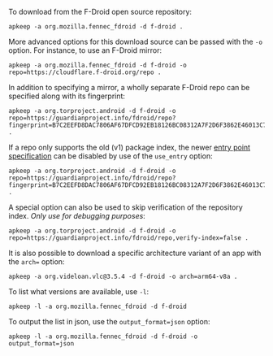 To download from the F-Droid open source repository:

```shell
apkeep -a org.mozilla.fennec_fdroid -d f-droid .
```

More advanced options for this download source can be passed with the `-o` option.  For instance, to use an F-Droid mirror:

```shell
apkeep -a org.mozilla.fennec_fdroid -d f-droid -o repo=https://cloudflare.f-droid.org/repo .
```

In addition to specifying a mirror, a wholly separate F-Droid repo can be specified along with its fingerprint:

```shell
apkeep -a org.torproject.android -d f-droid -o repo=https://guardianproject.info/fdroid/repo?fingerprint=B7C2EEFD8DAC7806AF67DFCD92EB18126BC08312A7F2D6F3862E46013C7A6135 .
```

If a repo only supports the old (v1) package index, the newer [entry point specification](https://f-droid.org/docs/All_our_APIs/#the-repo-index) can be disabled by use of the `use_entry` option:

```shell
apkeep -a org.torproject.android -d f-droid -o repo=https://guardianproject.info/fdroid/repo?fingerprint=B7C2EEFD8DAC7806AF67DFCD92EB18126BC08312A7F2D6F3862E46013C7A6135,use_entry=false .
```

A special option can also be used to skip verification of the repository index.  *Only use for debugging purposes*:

```shell
apkeep -a org.torproject.android -d f-droid -o repo=https://guardianproject.info/fdroid/repo,verify-index=false .
```

It is also possible to download a specific architecture variant of an app with the `arch=` option:

```shell
apkeep -a org.videloan.vlc@3.5.4 -d f-droid -o arch=arm64-v8a .
```

To list what versions are available, use `-l`:

```shell
apkeep -l -a org.mozilla.fennec_fdroid -d f-droid
```

To output the list in json, use the `output_format=json` option:

```shell
apkeep -l -a org.mozilla.fennec_fdroid -d f-droid -o output_format=json
```
